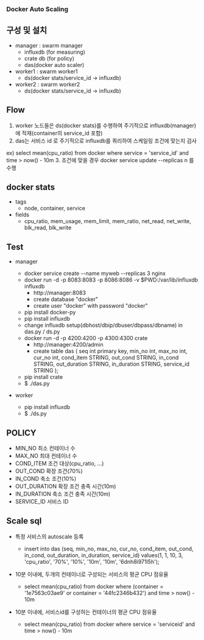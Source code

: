 ### Docker Auto Scaling

## 구성 및 설치
  * manager : swarm manager
    + influxdb (for measuring)
    + crate db (for policy)
    + das(docker auto scaler)
  * worker1 : swarm worker1
    + ds(docker stats/service_id -> influxdb)
  * worker2 : swarm worker2
    + ds(docker stats/service_id -> influxdb)

## Flow
1. worker 노드들은 ds(docker stats)를 수행하여 주기적으로 influxdb(manager) 에 적재(container의 service_id 포함)  
2. das는 서비스 id 로 주기적으로 influxdb를 쿼리하여 스케일링 조건에 맞는지 검사

  ex) select mean(cpu_ratio) from docker where service = 'service_id' and time > now() - 10m
3. 조건에 맞을 경우 docker service update --replicas n 를 수행

## docker stats
* tags
  * node, container, service
* fields
  * cpu_ratio, mem_usage, mem_limit, mem_ratio, net_read, net_write, blk_read, blk_write

## Test 
* manager
  + docker service create --name myweb --replicas 3 nginx
  + docker run -d -p 8083:8083 -p 8086:8086 -v $PWD:/var/lib/influxdb influxdb
    + http://manager:8083
    + create database "docker"
    + create user "docker" with password "docker"
  + pip install docker-py
  + pip install influxdb
  + change influxdb setup(dbhost/dbip/dbuser/dbpass/dbname) in das.py / ds.py
  + docker run -d -p 4200:4200 -p 4300:4300 crate
    + http://manager:4200/admin
    + create table das (
      seq int primary key, min_no int, max_no int, cur_no int, cond_item STRING,
      out_cond STRING, in_cond STRING, out_duration STRING, in_duration STRING, service_id  STRING
      );
  + pip install crate
  + $ ./das.py
    
* worker
  + pip install influxdb
  + $ ./ds.py
  
## POLICY
* MIN_NO		최소 컨테이너 수
* MAX_NO		최대 컨테이너 수
* COND_ITEM	조건 대상(cpu_ratio, ...)
* OUT_COND	확장 조건(70%)
* IN_COND		축소 조건(10%)
* OUT_DURATION	확장 조건 충족 시간(10m)
* IN_DURATION 축소 조건 충족 시간(10m)
* SERVICE_ID	서비스 ID


## Scale sql
* 특정 서비스의 autoscale 등록
  + insert into das (seq, min_no, max_no, cur_no, cond_item, out_cond, in_cond, out_duration, in_duration, service_id) 
    values(1, 1, 10, 3, 'cpu_ratio', '70%', '10%', '10m', '10m', '6dnh8i971l5h');
  
* 10분 이내에, 두개의 컨테이너로 구성되는 서비스의 평균 CPU 점유율
  + select mean(cpu_ratio) from docker where (container = '1e7563c03ae9' or container = '44fc2346b432') and time > now() - 10m

* 10분 이내에, 서비스id를 구성하는 컨테이너의 평균 CPU 점유율
  + select mean(cpu_ratio) from docker where service = 'serviceid' and time > now() - 10m

